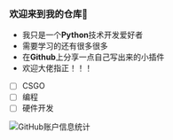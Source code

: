 ### 欢迎来到我的仓库👋
 - 我只是一个**Python**技术开发爱好者
 - 需要学习的还有很多很多
 - 在****Github****上分享一点自己写出来的小插件
 - 欢迎大佬指正！！！
 - [ ] CSGO
 - [ ] 编程 
 - [ ] 硬件开发

![GitHub账户信息统计](https://github-stats.ubrong.com/api?username=Sydrr0&show_icons=true&theme=tokyonight)
 
